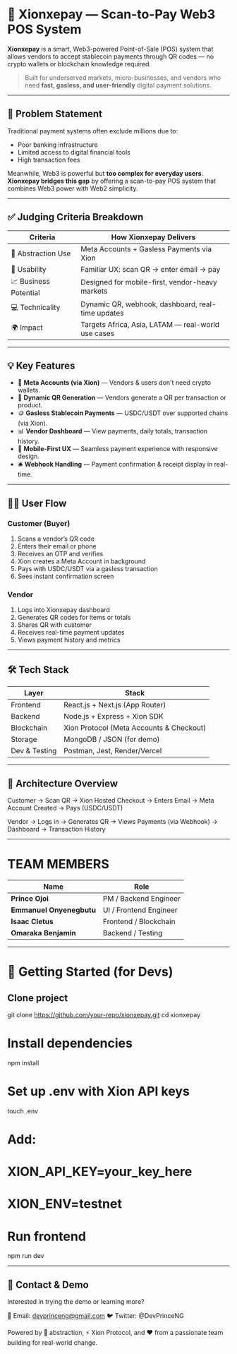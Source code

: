 # 🚀 Xionxepay — Scan-to-Pay Web3 POS System

**Xionxepay** is a smart, Web3-powered Point-of-Sale (POS) system that allows vendors to accept stablecoin payments through QR codes — no crypto wallets or blockchain knowledge required.

> Built for underserved markets, micro-businesses, and vendors who need **fast, gasless, and user-friendly** digital payment solutions.

---

## 🎯 Problem Statement

Traditional payment systems often exclude millions due to:
- Poor banking infrastructure
- Limited access to digital financial tools
- High transaction fees

Meanwhile, Web3 is powerful but **too complex for everyday users**.  
**Xionxepay bridges this gap** by offering a scan-to-pay POS system that combines Web3 power with Web2 simplicity.

---

## ✅ Judging Criteria Breakdown

| Criteria             | How Xionxepay Delivers |
|----------------------|-------------------------|
| 🧩 Abstraction Use   | Meta Accounts + Gasless Payments via Xion |
| 🧠 Usability         | Familiar UX: scan QR → enter email → pay |
| 📈 Business Potential| Designed for mobile-first, vendor-heavy markets |
| 💻 Technicality      | Dynamic QR, webhook, dashboard, real-time updates |
| 🌍 Impact            | Targets Africa, Asia, LATAM — real-world use cases |

---

## 💡 Key Features

- 🔐 **Meta Accounts (via Xion)** — Vendors & users don't need crypto wallets.
- 🧾 **Dynamic QR Generation** — Vendors generate a QR per transaction or product.
- 🪙 **Gasless Stablecoin Payments** — USDC/USDT over supported chains (via Xion).
- 📊 **Vendor Dashboard** — View payments, daily totals, transaction history.
- 📲 **Mobile-First UX** — Seamless payment experience with responsive design.
- 🛎️ **Webhook Handling** — Payment confirmation & receipt display in real-time.

---

## 👨‍💻 User Flow

### Customer (Buyer)
1. Scans a vendor’s QR code
2. Enters their email or phone
3. Receives an OTP and verifies
4. Xion creates a Meta Account in background
5. Pays with USDC/USDT via a gasless transaction
6. Sees instant confirmation screen

### Vendor
1. Logs into Xionxepay dashboard
2. Generates QR codes for items or totals
3. Shares QR with customer
4. Receives real-time payment updates
5. Views payment history and metrics

---

## 🛠️ Tech Stack

| Layer         | Stack                        |
|---------------|-------------------------------|
| Frontend      | React.js + Next.js (App Router) |
| Backend       | Node.js + Express + Xion SDK  |
| Blockchain    | Xion Protocol (Meta Accounts & Checkout) |
| Storage       | MongoDB / JSON (for demo)     |
| Dev & Testing | Postman, Jest, Render/Vercel  |

---

## 🔧 Architecture Overview


Customer → Scan QR
         → Xion Hosted Checkout
         → Enters Email → Meta Account Created
         → Pays (USDC/USDT)

Vendor → Logs in → Generates QR
       → Views Payments (via Webhook)
       → Dashboard → Transaction History

---

# TEAM MEMBERS

| Name       | Role                   |
| ---------- | ---------------------- |
| **Prince Ojoi** | PM / Backend Engineer  |
| **Emmanuel Onyenegbutu**  | UI / Frontend Engineer |
| **Isaac Cletus**  | Frontend / Blockchain  |
| **Omaraka Benjamin**   | Backend / Testing      |

---

# 🚀 Getting Started (for Devs)

## Clone project
git clone https://github.com/your-repo/xionxepay.git
cd xionxepay

# Install dependencies
npm install

# Set up .env with Xion API keys
touch .env
# Add:
# XION_API_KEY=your_key_here
# XION_ENV=testnet

# Run frontend
npm run dev

---

## 💬 Contact & Demo
Interested in trying the demo or learning more?

📩 Email: devprinceng@gmail.com
🐦 Twitter: @DevPrinceNG

Powered by 🧠 abstraction, ⚡ Xion Protocol, and ❤️ from a passionate team building for real-world change.